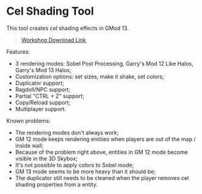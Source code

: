 # Cel Shading Tool

This tool creates cel shading effects in GMod 13.

> [Workshop Download Link](http://steamcommunity.com/sharedfiles/filedetails/?id=791009548)

Features:
- 3 rendering modes: Sobel Post Processing, Garry's Mod 12 Like Halos, Garry's Mod 13 Halos;
- Customization options: set sizes, make it shake, set colors;
- Duplicator support; 
- Ragdoll/NPC support; 
- Partial "CTRL + Z" support; 
- Copy/Reload support; 
- Multiplayer support. 

Known problems:
- The rendering modes don't always work;
- GM 12 mode keeps rendering entities when players are out of the map / inside wall;
- Because of the problem right above, entities in GM 12 mode become visible in the 3D Skybox;
- It's not possible to apply colors to Sobel mode;
- GM 13 mode seems to be more heavy than it should be;
- The duplicator still needs to be cleaned when the player removes cel shading properties from a entity.
